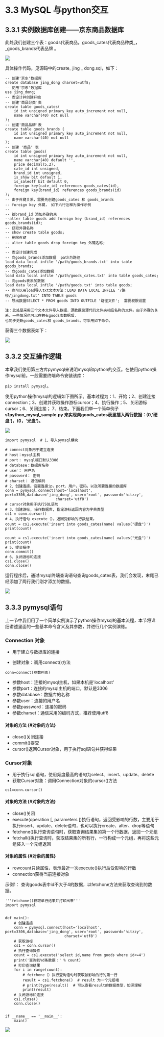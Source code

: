 # 3.3 MySQL 与python交互

## 3.3.1 实例数据库创建——京东商品数据库

此处我们创建三个表：goods代表商品，goods\_cates代表商品种类\_，\_goods\_brands代表品牌 。

![](/assets/mysqljingdong.png)

具体操作代码，见源码中的create\_ jing \_ dong.sql，如下：

```
-- 创建'京东'数据库
create database jing_dong charset=utf8;
-- 使用'京东'数据库
use jing_dong;
-- 表设计并创建开始
-- 创建'商品分类'表
create table goods_cates(
    id int unsigned primary key auto_increment not null,
    name varchar(40) not null
);
-- 创建'商品品牌'表
create table goods_brands (
    id int unsigned primary key auto_increment not null,
    name varchar(40) not null
);
-- 创建 '商品' 表
create table goods(
    id int unsigned primary key auto_increment not null,
    name varchar(40) default '',
    price decimal(5,2),
    cate_id int unsigned,
    brand_id int unsigned,
    is_show bit default 1,
    is_saleoff bit default 0,
    foreign key(cate_id) references goods_cates(id),
    foreign key(brand_id) references goods_brands(id)
);
-- 由于外键关系，需要先创建goods_cates 和 goods_brands
-- foreign key 外键， 如下六行注释为操作示例
-- 
-- 给brand_id 添加外键约束
--alter table goods add foreign key (brand_id) references goods_brands(id);
-- 获取外键名称
-- show create table goods;
-- 删除外键
-- alter table goods drop foreign key 外键名称;
--
-- 表设计创建完成
-- 向goods_brands添加数据  path为路径
load data local infile '/path/goods_brands.txt' into table goods_brands;
-- 向goods_cates添加数据
load data local infile '/path/goods_cates.txt' into table goods_cates;
-- 向goods表添加数据
load data local infile '/path/goods.txt' into table goods;
-- 也可以用load导入txt文本方法：LOAD DATA LOCAL INFILE '/路径/jingdong.txt' INTO TABLE goods
-- 导出数据SELECT * FROM goods INTO OUTFILE '路径文件';  需要权限设置
```

```
注：此处是采用三个文本文件导入数据，源数据见源代码文件夹相应名称的文件。由于外键的关系，一些情况也可以在拥有goods表数据后，
也同步更新goods_cates和 goods_brands。可采用如下命令。
```

获得三个数据表如下：

![](/assets/mysqltables.png)

## 3.3.2 交互操作逻辑

本章我们使用第三方库pymysql来说明mysql和python的交互。在使用python操作mysql前，一般需要终端命令安装该库：

`pip install pymysql`。

使用python操作mysql的逻辑如下图所示。基本过程为：1、开始；2、创建连接connection；3、创建并获取操作游标cursor；4、执行操作；5、关闭游标cursor；6、关闭连接； 7、结束。下面我们举一个简单例子**s1python\_mysql\_sample.py 来实现向goods\_cates表里插入两行数据：\(0,'硬盘'\)，\(0，'光盘'\)。**

![](/assets/mysqlpython1.png)

```
import pymysql  # 1、导入pymsql模块

# connect对象用于建立连接
# host：mysql主机
# port： mysql端口默认3306
# database：数据库名称
# user： 用户名
# password： 密码
# charset： 通信编码
# 2、创建连接，设置连接ip，port，用户，密码，以及所要连接的数据库
conn = pymysql.connect(host='localhost', port=3306,database='jing_dong', user='root', password='hitzzy',
                       charset='utf8')
# cursor对象用于执行SQL语句
# 3、创建游标, 操作数据库, 指定游标返回内容为字典类型
cs1 = conn.cursor()
# 4、执行语句 execute（），返回受影响的行数结果。
count = cs1.execute('insert into goods_cates(name) values("硬盘")')
print(count)

count = cs1.execute('insert into goods_cates(name) values("光盘")')
print(count)
# 5、提交操作
conn.commit()
# 6、关闭游标和连接
cs1.close()
conn.close()
```

运行程序后，通过mysql终端查询语句查询goods\_cates表，我们会发现，末尾已经添加了两行我们刚才添加的数据。

![](/assets/mysql_python_sample.png)

## 3.3.3 pymysql语句

上一节中我们用了一个简单实例演示了python操作mysql的基本流程，本节将详细讲述里面的一些基本命令含义及其参数，并进行几个实例演练。

### Connection 对象

* 用于建立与数据库的连接

* 创建对象：调用connect\(\)方法

```
conn=connect(参数列表)
```

* 参数host：连接的mysql主机，如果本机是'localhost'
* 参数port：连接的mysql主机的端口，默认是3306
* 参数database：数据库的名称
* 参数user：连接的用户名
* 参数password：连接的密码
* 参数charset：通信采用的编码方式，推荐使用utf8

#### 对象的方法 {#对象的方法}

* close\(\)关闭连接
* commit\(\)提交
* cursor\(\)返回Cursor对象，用于执行sql语句并获得结果

### Cursor对象

* 用于执行sql语句，使用频度最高的语句为select、insert、update、delete
* 获取Cursor对象：调用Connection对象的cursor\(\)方法

```
cs1=conn.cursor()

```

#### 对象的方法 {#对象的方法}

* close\(\)关闭
* execute\(operation \[, parameters \]\)执行语句，返回受影响的行数，主要用于执行insert、update、delete语句，也可以执行create、alter、drop等语句
* fetchone\(\)执行查询语句时，获取查询结果集的第一个行数据，返回一个元组
* fetchall\(\)执行查询时，获取结果集的所有行，一行构成一个元组，再将这些元组装入一个元组返回

#### 对象的属性 {#对象的属性}

* rowcount只读属性，表示最近一次execute\(\)执行后受影响的行数
* connection获得当前连接对象

示例1： 查询goods表中id不大于4的数据，以fetchone方法来获取查询到的数据。

```
'''fetchone()获取单行结果并打印出来'''
import pymysql


def main():
    # 创建连接
    conn = pymysql.connect(host='localhost', port=3306,database='jing_dong', user='root', password='hitzzy',
                           charset='utf8')
    # 获取游标
    cs1 = conn.cursor()
    # 执行查询操作
    count = cs1.execute('select id,name from goods where id<=4')
    print('查询到%d条数据：' % count)
    # 打印查询结果
    for i in range(count):
        # fetchone（）执行查询语句时获取被影响的行的第一行
        result = cs1.fetchone()  # result 为一个元组哦
        # print(type(result))  # 可以查看result的数据类型，加深理解
        print(result)
    # 关闭游标和连接
    cs1.close()
    conn.close()


if __name__ == '__main__':
    main()
```

![](/assets/s2mysql_python_fetchone.png)

